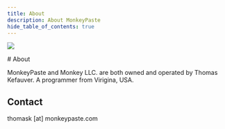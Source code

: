 ```yaml
---
title: About
description: About MonkeyPaste
hide_table_of_contents: true
---
```


<p class="figure thumb hidden">
<img class="circle" src={require('/img/about_pic.png').default} />  
</p>
# About

MonkeyPaste and Monkey LLC. are both owned and operated by Thomas Kefauver. A programmer from Virigina, USA.

## Contact

thomask [at] monkeypaste.com
